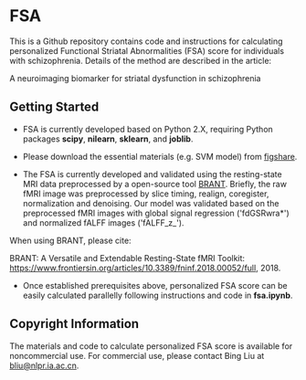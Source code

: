 # FSA

This is a Github repository contains code and instructions for calculating personalized Functional Striatal Abnormalities (FSA) score for individuals with schizophrenia. Details of the method are described in the article:

A neuroimaging biomarker for striatal dysfunction in schizophrenia

## Getting Started

- FSA is currently developed based on Python 2.X, requiring Python packages **scipy**, **nilearn**, **sklearn**, and **joblib**. 

- Please download the essential materials (e.g. SVM model) from [figshare](https://figshare.com/articles/FSA_score/7150628).

- The FSA is currently developed and validated using the resting-state MRI data preprocessed by a open-source tool [BRANT](http://brant.brainnetome.org/en/latest/index.html). Briefly, the raw fMRI image was preprocessed by slice timing, realign, coregister, normalization and denoising. Our model was validated based on the preprocessed fMRI images with global signal regression ('fdGSRwra*') and normalized fALFF images ('fALFF_z_'). 

When using BRANT, please cite: 

BRANT: A Versatile and Extendable Resting-State fMRI Toolkit: https://www.frontiersin.org/articles/10.3389/fninf.2018.00052/full, 2018.

- Once established prerequisites above, personalized FSA score can be easily calculated parallelly following instructions and code in **fsa.ipynb**. 

## Copyright Information
The materials and code to calculate personalized FSA score is available for noncommercial use. 
For commercial use, please contact Bing Liu at bliu@nlpr.ia.ac.cn.

